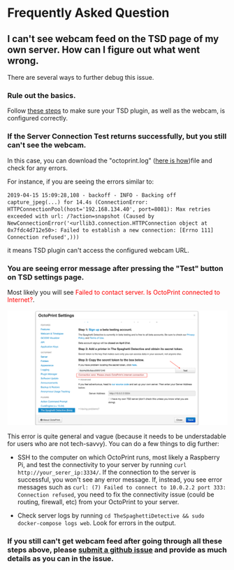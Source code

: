 # Frequently Asked Question

## I can't see webcam feed on the TSD page of my own server. How can I figure out what went wrong.

There are several ways to further debug this issue.

### Rule out the basics.

Follow [these steps](https://www.thespaghettidetective.com/docs/webcam-feed-is-not-showing/) to make sure your TSD plugin, as well as the webcam, is configured correctly.

### If the Server Connection Test returns successfully, but you still can't see the webcam.

In this case, you can download the "octoprint.log" ([here is how](https://community.octoprint.org/t/where-can-i-find-octoprints-and-octopis-log-files/299))file and check for any errors.

For instance, if you are seeing the errors similar to:

    2019-04-15 15:09:28,108 - backoff - INFO - Backing off capture_jpeg(...) for 14.4s (ConnectionError: HTTPConnectionPool(host='192.168.134.40', port=8081): Max retries exceeded with url: /?action=snapshot (Caused by NewConnectionError('<urllib3.connection.HTTPConnection object at 0x7fdc4d712e50>: Failed to establish a new connection: [Errno 111] Connection refused',)))

it means TSD plugin can't access the configured webcam URL.

### You are seeing error message after pressing the "Test" button on TSD settings page.

Most likely you will see <span style="color:red">Failed to contact server. Is OctoPrint connected to Internet?</span>.

![server connection error](img/onpremise-server-error.png)

 This error is quite general and vague (because it needs to be understadable for users who are not tech-savvy). You can do a few things to dig further:

- SSH to the computer on which OctoPrint runs, most likely a Raspberry Pi, and test the connectivity to your server by running `curl http://your_serer_ip:3334/`. If the connection to the server is successful, you won't see any error message. If, instead, you see error messages such as `curl: (7) Failed to connect to 10.0.2.2 port 333: Connection refused`, you need to fix the connectivity issue (could be routing, firewall, etc) from your OctoPrint to your server.

- Check server logs by running `cd TheSpaghettiDetective && sudo docker-compose logs web`. Look for errors in the output.

### If you still can't get webcam feed after going through all these steps above, please [submit a github issue](https://github.com/TheSpaghettiDetective/TheSpaghettiDetective/issues/new) and provide as much details as you can in the issue.
